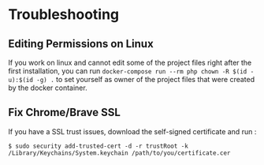 # Troubleshooting

## Editing Permissions on Linux

If you work on linux and cannot edit some of the project files right after the first installation, you can run `docker-compose run --rm php chown -R $(id -u):$(id -g) .` to set yourself as owner of the project files that were created by the docker container.

## Fix Chrome/Brave SSL

If you have a SSL trust issues, download the self-signed certificate and run :

    $ sudo security add-trusted-cert -d -r trustRoot -k /Library/Keychains/System.keychain /path/to/you/certificate.cer
